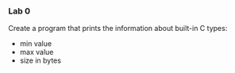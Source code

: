 ### Lab 0

Create a program that prints the information about built-in C types:
- min value
- max value
- size in bytes

